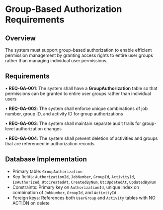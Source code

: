 # Group-Based Authorization Requirements

## Overview
The system must support group-based authorization to enable efficient permission management by granting access rights to entire user groups rather than managing individual user permissions.

## Requirements

• **REQ-GA-001**: The system shall have a **GroupAuthorization** table so that permissions can be granted to entire user groups rather than individual users

• **REQ-GA-002**: The system shall enforce unique combinations of job number, group ID, and activity ID for group authorizations

• **REQ-GA-003**: The system shall maintain separate audit trails for group-level authorization changes

• **REQ-GA-004**: The system shall prevent deletion of activities and groups that are referenced in authorization records

## Database Implementation
- Primary table: `GroupAuthorization`
- Key fields: `AuthorizationId`, `JobNumber`, `GroupId`, `ActivityId`, `IsAuthorized`, `UtcCreatedAt`, `CreatedByNum`, `UtcUpdatedAt`, `UpdatedByNum`
- Constraints: Primary key on `AuthorizationId`, unique index on combination of `JobNumber`, `GroupId`, and `ActivityId`
- Foreign keys: References both `UserGroup` and `Activity` tables with NO ACTION on delete
